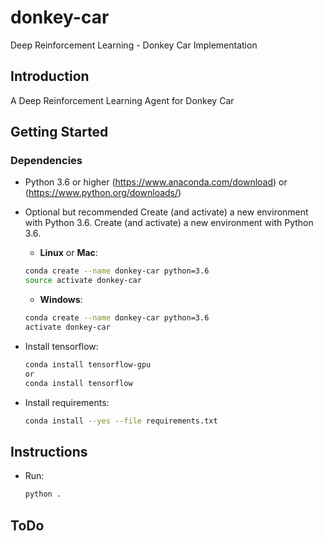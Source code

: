 # donkey-car
Deep Reinforcement Learning - Donkey Car Implementation

## Introduction
A Deep Reinforcement Learning Agent for Donkey Car 

## Getting Started

### Dependencies
- Python 3.6 or higher (https://www.anaconda.com/download) or (https://www.python.org/downloads/) 
- Optional but recommended Create (and activate) a new environment with Python 3.6.
    Create (and activate) a new environment with Python 3.6.
    - __Linux__ or __Mac__: 
	```bash
	conda create --name donkey-car python=3.6
	source activate donkey-car
	```
	- __Windows__: 
	```bash
	conda create --name donkey-car python=3.6 
	activate donkey-car
	```
- Install tensorflow:
    ```bash
    conda install tensorflow-gpu
	or
	conda install tensorflow
	```

- Install requirements:
    ```bash
    conda install --yes --file requirements.txt
	```

## Instructions

- Run:
    ```bash
	python .
	```

## ToDo